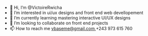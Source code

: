 - 👋 Hi, I’m @VictoireRwicha
- 👀 I’m interested in ui/ux designs and front end web devellopement
- 🌱 I’m currently learning mastering interactive UI/UX designs
- 💞️ I’m looking to collaborate on front end projects
- 📫 How to reach me vbaseme@gmail.com,+243 973 615 760

<!---
VictoireRwicha/VictoireRwicha is a ✨ special ✨ repository because its `README.md` (this file) appears on your GitHub profile.
You can click the Preview link to take a look at your changes.
--->
